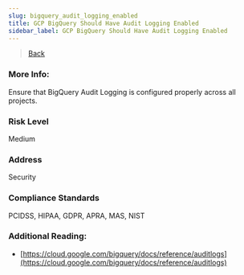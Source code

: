 ```yaml
---
slug: bigquery_audit_logging_enabled
title: GCP BigQuery Should Have Audit Logging Enabled
sidebar_label: GCP BigQuery Should Have Audit Logging Enabled
---
```

> [Back](../../gcpbigquerymonitoring)

### More Info:
Ensure that BigQuery Audit Logging is configured properly across all projects.

### Risk Level
Medium

### Address
Security

### Compliance Standards
PCIDSS, HIPAA, GDPR, APRA, MAS, NIST

### Additional Reading:
- [https://cloud.google.com/bigquery/docs/reference/auditlogs](https://cloud.google.com/bigquery/docs/reference/auditlogs) 
